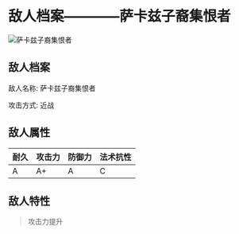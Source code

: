 # 敌人档案————萨卡兹子裔集恨者

![萨卡兹子裔集恨者](./eneIcons/萨卡兹子裔集恨者.png)

## 敌人档案

敌人名称: 萨卡兹子裔集恨者

攻击方式: 近战

## 敌人属性

| 耐久      | 攻击力  | 防御力 | 法术抗性 |
|---------|------|-----|------|
| A | A+ | A | C |

## 敌人特性
> 攻击力提升
